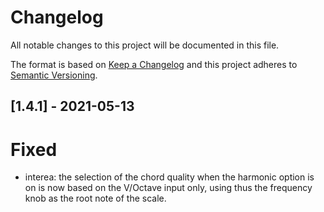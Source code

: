 # Changelog

All notable changes to this project will be documented in this file.

The format is based on [Keep a Changelog](http://keepachangelog.com/)
and this project adheres to [Semantic Versioning](http://semver.org/).

## [1.4.1] - 2021-05-13
# Fixed
- interea: the selection of the chord quality when the harmonic option
is on is now based on the V/Octave input only, using thus the frequency
knob as the root note of the scale.